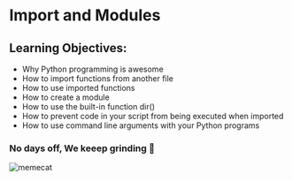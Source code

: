 # Import and Modules
## Learning Objectives:
- Why Python programming is awesome
- How to import functions from another file
- How to use imported functions
- How to create a module
- How to use the built-in function dir()
- How to prevent code in your script from being executed when imported
- How to use command line arguments with your Python programs
### No days off, We keeep grinding :pray:
![memecat]([https://i.pinimg.com/564x/34/5a/ee/345aeee714fc811016fab1c1b5edfdf5.jpg](https://www.google.com/url?sa=i&url=http%3A%2F%2Fhotcore.info%2Fbabki%2Fpython-language-memes.html&psig=AOvVaw2DthIvk87Yl-Sr7m9TOow4&ust=1670017113472000&source=images&cd=vfe&ved=0CBAQjRxqFwoTCMifi9qw2fsCFQAAAAAdAAAAABAE))

